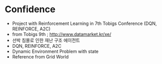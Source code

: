 # Confidence
- Project with Reinforcement Learning in 7th Tobigs Conference (DQN, REINFORCE, A2C)
- from Tobigs 9th ; http://www.datamarket.kr/xe/
- 선박 침몰로 인한 재난 구조 에이전트
- DQN, REINFORCE, A2C
- Dynamic Environment Problem with state
- Reference from Grid World

